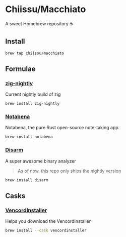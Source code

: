# Chiissu/Macchiato

A sweet Homebrew repository ☕

## Install

```sh
brew tap chiissu/macchiato
```

## Formulae

### [zig-nightly](https://ziglang.org/)

Current nightly build of zig

```sh
brew install zig-nightly
```

### [Notabena](https://github.com/ThatFrogDev/notabena/)

Notabena, the pure Rust open-source note-taking app.

```sh
brew install notabena
```

### [Disarm](https://newandroidbook.com/tools/disarm.html)

A super awesome binary analyzer

> As of now, this repo only ships the nightly version

```sh
brew install disarm
```

## Casks

### [VencordInstaller](https://vencord.dev/)

Helps you download the VencordInstaller

```sh
brew install --cask vencordinstaller
```


